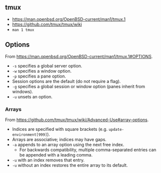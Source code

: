 ## tmux
- <https://man.openbsd.org/OpenBSD-current/man1/tmux.1>
- <https://github.com/tmux/tmux/wiki>
- `man 1 tmux`

## Options
From <https://man.openbsd.org/OpenBSD-current/man1/tmux.1#OPTIONS>.

- `-s` specifies a global server option.
- `-w` specifies a window option.
- `-p` specifies a pane option.
- Session options are the default (do not require a flag).
- `-g` specifies a global session or window option (panes inherit from windows).
- `-u` unsets an option.

### Arrays
From <https://github.com/tmux/tmux/wiki/Advanced-Use#array-options>.

- Indices are specified with square brackets (e.g. `update-environment[999]`).
- Arrays are associative; indices may have gaps.
- `-a` appends to an array option using the next free index.
	- For backwards compatibility, multiple comma-separated entries can be appended with a leading comma.
- `-u` with an index removes that entry.
- `-u` without an index restores the entire array to its default.
